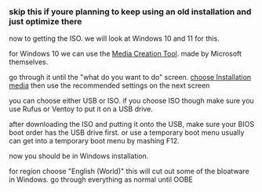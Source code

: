 ### skip this if youre planning to keep using an old installation and just optimize there

now to getting the ISO. we will look at Windows 10 and 11 for this.

for Windows 10 we can use the [Media Creation Tool](https://go.microsoft.com/fwlink/?LinkId=691209). made by Microsoft themselves.

go through it until the "what do you want to do" screen. [choose Installation media](https://github.com/Yoshii64/PC-tuning-/blob/main/images/MediaTool1.png)
then use the recommended settings on the next screen

you can choose either USB or ISO. if you choose ISO though make sure you use Rufus or Ventoy to put it on a USB drive.

after downloading the ISO and putting it onto the USB, make sure your BIOS boot order has the USB drive first. or use a temporary boot menu
usually can get into a temporary boot menu by mashing F12.

now you should be in Windows installation.

for region choose "English (World)" this will cut out some of the bloatware in Windows. go through everything as normal until OOBE

